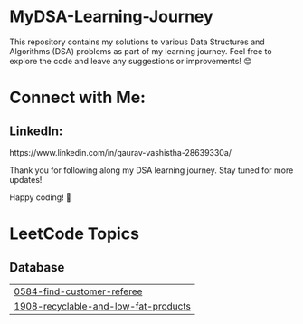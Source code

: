 # MyDSA-Learning-Journey
This repository contains my solutions to various Data Structures and Algorithms (DSA) problems as part of my learning journey.
Feel free to explore the code and leave any suggestions or improvements! 😊

# Connect with Me:
<h2>LinkedIn:</h2>  https://www.linkedin.com/in/gaurav-vashistha-28639330a/

Thank you for following along my DSA learning journey. Stay tuned for more updates!

Happy coding! 🚀

<!---LeetCode Topics Start-->
# LeetCode Topics
## Database
|  |
| ------- |
| [0584-find-customer-referee](https://github.com/code-withGV/MyDSA-Learning-Journey/tree/master/0584-find-customer-referee) |
| [1908-recyclable-and-low-fat-products](https://github.com/code-withGV/MyDSA-Learning-Journey/tree/master/1908-recyclable-and-low-fat-products) |
<!---LeetCode Topics End-->